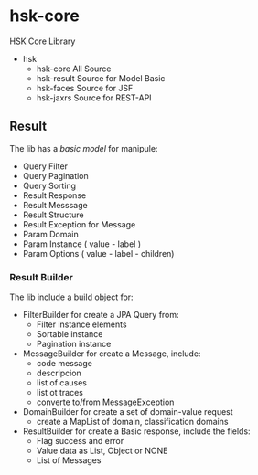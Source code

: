 # hsk-core
HSK Core Library

* hsk
    * hsk-core      All Source
    * hsk-result    Source for Model Basic
    * hsk-faces     Source for JSF
    * hsk-jaxrs     Source for REST-API

## Result
The lib has a *basic model* for manipule:
- Query Filter 
- Query Pagination
- Query Sorting
- Result Response
- Result Messsage
- Result Structure
- Result Exception for Message
- Param Domain
- Param Instance  ( value - label )
- Param Options   ( value - label - children)

### Result Builder
The lib include a build object for:
- FilterBuilder for create a JPA Query from:
  - Filter  instance elements
  - Sortable   instance
  - Pagination instance
- MessageBuilder for create a Message, include:
  - code message
  - descripcion
  - list of causes
  - list ot traces
  - converte to/from MessageException
- DomainBuilder for create a set of domain-value request
  - create a MapList of domain, classification domains
- ResultBuilder for create a Basic response, include the fields:
  - Flag success and error
  - Value data as List, Object or NONE
  - List of Messages


